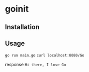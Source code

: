 # goinit

## Installation

## Usage
`go run main.go`
`curl localhost:8080/Go`

response
`Hi there, I love Go`

